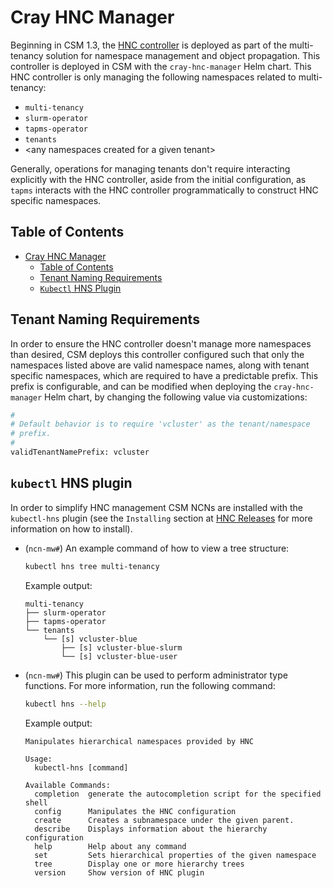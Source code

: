 # Cray HNC Manager

Beginning in CSM 1.3, the [HNC controller](https://github.com/kubernetes-sigs/hierarchical-namespaces) is deployed as part of the multi-tenancy solution for namespace management and object propagation.
This controller is deployed in CSM with the `cray-hnc-manager` Helm chart. This HNC controller is only managing the following namespaces related to multi-tenancy:

* `multi-tenancy`
* `slurm-operator`
* `tapms-operator`
* `tenants`
* &lt;any namespaces created for a given tenant&gt;

Generally, operations for managing tenants don't require interacting explicitly with the HNC controller, aside from the initial configuration, as `tapms` interacts with the HNC controller programmatically to construct HNC specific namespaces.

## Table of Contents

* [Cray HNC Manager](#cray-hnc-manager)
  * [Table of Contents](#table-of-contents)
  * [Tenant Naming Requirements](#tenant-naming-requirements)
  * [`Kubectl` HNS Plugin](#kubectl-hns-plugin)

## Tenant Naming Requirements

In order to ensure the HNC controller doesn't manage more namespaces than desired, CSM deploys this controller configured such that only the namespaces listed above are valid namespace names,
along with tenant specific namespaces, which are required to have a predictable prefix.
This prefix is configurable, and can be modified when deploying the `cray-hnc-manager` Helm chart, by changing the following value via customizations:

```bash
#
# Default behavior is to require 'vcluster' as the tenant/namespace
# prefix.
#
validTenantNamePrefix: vcluster
```

## `kubectl` HNS plugin

In order to simplify HNC management CSM NCNs are installed with the `kubectl-hns` plugin (see the `Installing` section at [HNC Releases](https://github.com/kubernetes-sigs/hierarchical-namespaces/releases) for more information on how to install).

* (`ncn-mw#`) An example command of how to view a tree structure:

    ```bash
    kubectl hns tree multi-tenancy
    ```

    Example output:

    ```text
    multi-tenancy
    ├── slurm-operator
    ├── tapms-operator
    └── tenants
        └── [s] vcluster-blue
            ├── [s] vcluster-blue-slurm
            └── [s] vcluster-blue-user
    ```

* (`ncn-mw#`) This plugin can be used to perform administrator type functions. For more information, run the following command:

    ```bash
    kubectl hns --help
    ```

    Example output:

    ```text
    Manipulates hierarchical namespaces provided by HNC
    
    Usage:
      kubectl-hns [command]
    
    Available Commands:
      completion  generate the autocompletion script for the specified shell
      config      Manipulates the HNC configuration
      create      Creates a subnamespace under the given parent.
      describe    Displays information about the hierarchy configuration
      help        Help about any command
      set         Sets hierarchical properties of the given namespace
      tree        Display one or more hierarchy trees
      version     Show version of HNC plugin
    ```
